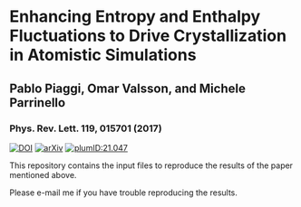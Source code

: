 # Enhancing Entropy and Enthalpy Fluctuations to Drive Crystallization in Atomistic Simulations
## Pablo Piaggi, Omar Valsson, and Michele Parrinello
### Phys. Rev. Lett. 119, 015701 (2017)

[![DOI](http://img.shields.io/badge/DOI-10.1103%2FPhysRevLett.119.015701-blue)](https://doi.org/10.1103/PhysRevLett.119.015701)
[![arXiv](http://img.shields.io/badge/arXiv-1612.03235-B31B1B.svg)](https://arxiv.org/abs/1612.03235)
[![plumID:21.047](https://www.plumed-nest.org/eggs/21/047/badge.svg)](https://www.plumed-nest.org/eggs/21/047/)

This repository contains the input files to reproduce the results of the paper mentioned above. 

Please e-mail me if you have trouble reproducing the results.
